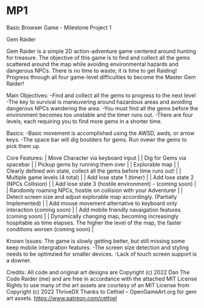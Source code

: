 # MP1
Basic Browser Game - Milestone Project 1

Gem Raider

Gem Raider is a simple 2D action-adventure game centered around hunting for treasure. The objective of this game is to find and collect all the gems scattered around the map while avoiding environmental hazards and dangerous NPCs. There is no time to waste; it is time to get Raiding! Progress through all four game-level difficulties to become the Master Gem Raider! 

Main Objectives:
-Find and collect all the gems to progress to the next level
-The key to survival is maneuvering around hazardous areas and avoiding dangerous NPCs wandering the area. 
-You must find all the gems before the environment becomes too unstable and the timer runs out. 
-There are four levels, each requiring you to find more gems in a shorter time. 

Basics:
-Basic movement is accomplished using the AWSD, awds, or arrow keys. 
-The space bar will dig boulders for gems. Run ovewr the gems to pick them up. 

Core Features:
 | Move Character via keyboard input |
 | Dig for Gems via spacebar |
 | Pickup gems by running them over |
 | Explorable map |
 | Clearly defined win state, collect all the gems before time runs out! |
 | Multiple game levels (4 total) |
 | Add lose state 1 (timer) |
 | Add lose state 2 (NPCs Collision) |
 | Add lose state 3 (hostile environment) - (coming soon) |
 | Randomly roaming NPCs, hostile on collision with your Adventurer |
 | Detect screen size and adjust explorable map accordingly. (Partially Implemented) |
 | Add mouse movement alternative to keyboard only interaction (coming soon) |
 | Add mobile friendly navaigation features (coming soon) |
 | Dynamically changing map, becoming increasingly hospitable as time elapses. The higher the level of the map, the faster conditions worsen (coming soon) |


Known Issues: The game is slowly getting better, but still missing some keep mobile intergration features.
-The screen size detection and styling needs to be optimzied for smaller devices.
-Lack of touch screen support is a downer. 

Credits:
All code and original art designs are Copyright (c) 2022 Dan The Code Raider (me) and are free in accordance with the attached MIT License
Rights to use many of the art assets are courtesy of an MIT License from Copyright (c) 2022 ThriveDX
Thanks to Cethiel – OpenGameArt.org for gem art assets. https://www.patreon.com/cethiel

